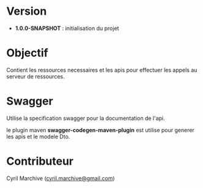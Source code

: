 # Version

- **1.0.0-SNAPSHOT** : initialisation du projet

# Objectif
Contient les ressources necessaires et les apis pour effectuer les appels au serveur de ressources.

# Swagger
Utilise la specification swagger pour la documentation de l'api.

le plugin maven **swagger-codegen-maven-plugin** est utilise pour generer les apis et le modele Dto.

# Contributeur
Cyril Marchive (cyril.marchive@gmail.com)
